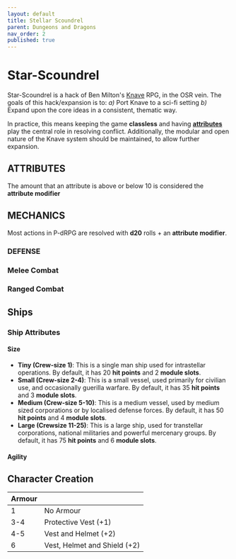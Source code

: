 ```yaml
---
layout: default
title: Stellar Scoundrel
parent: Dungeons and Dragons
nav_order: 2
published: true
---
```


# Star-Scoundrel
Star-Scoundrel is a hack of Ben Milton's [Knave](https://www.drivethrurpg.com/product/250888/Knave) RPG, in the OSR vein. The goals of this hack/expansion is to: 
*a)* Port Knave to a sci-fi setting
*b)* Expand upon the core ideas in a consistent, thematic way.

In practice, this means keeping the game __classless__ and having __[attributes](#ATTRIBUTES)__ play the central role in resolving conflict. Additionally, the modular and open nature of the Knave system should be maintained, to allow further expansion.

## ATTRIBUTES

The amount that an attribute is above or below 10 is considered the **attribute modifier**

## MECHANICS
Most actions in P-dRPG are resolved with __d20__ rolls + an __attribute modifier__.

### DEFENSE

### Melee Combat

### Ranged Combat

## Ships

### Ship Attributes

#### Size
- **Tiny (Crew-size 1)**: This is a single man ship used for intrastellar operations. By default, it has 20 **hit points** and 2 **module slots**.
- **Small (Crew-size 2-4)**: This is a small vessel, used primarily for civilian use, and occasionally guerilla warfare. By default, it has 35 **hit points** and 3 **module slots**.
- **Medium (Crew-size 5-10)**: This is a medium vessel, used by medium sized corporations or by localised defense forces. By default, it has 50 **hit points** and 4 **module slots**.
- **Large (Crewsize 11-25)**: This is a large ship, used for transtellar corporations, national militaries and powerful mercenary groups. By default, it has 75 **hit points** and 6 **module slots**.

#### Agility

####

## Character Creation
| Armour 	|                       	|
|--------	|-----------------------	|
| 1      	| No Armour             	|
| 3-4    	| Protective Vest (+1)  	|
| 4-5   	| Vest and Helmet (+2) 	  |
| 6       | Vest, Helmet and Shield (+2) |
